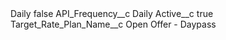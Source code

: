<?xml version="1.0" encoding="UTF-8"?>
<CustomMetadata xmlns="http://soap.sforce.com/2006/04/metadata" xmlns:xsi="http://www.w3.org/2001/XMLSchema-instance" xmlns:xsd="http://www.w3.org/2001/XMLSchema">
    <label>Daily</label>
    <protected>false</protected>
    <values>
        <field>API_Frequency__c</field>
        <value xsi:type="xsd:string">Daily</value>
    </values>
    <values>
        <field>Active__c</field>
        <value xsi:type="xsd:boolean">true</value>
    </values>
    <values>
        <field>Target_Rate_Plan_Name__c</field>
        <value xsi:type="xsd:string">Open Offer - Daypass</value>
    </values>
</CustomMetadata>
